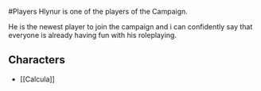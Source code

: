 #Players 
Hlynur is one of the players of the Campaign.

He is the newest player to join the campaign and i can confidently say that everyone is already having fun with his roleplaying.

## Characters
- [[Calcula]]